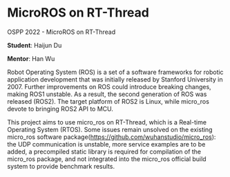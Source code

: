 # MicroROS on RT-Thread

OSPP 2022 - MicroROS on RT-Thread

**Student**: Haijun Du

**Mentor**: Han Wu

Robot Operating System (ROS) is a set of a software frameworks for robotic application development that was initially released by Stanford University in 2007. Further improvements on ROS could introduce breaking changes, making ROS1 unstable. As a result, the second generation of ROS was released (ROS2). The target platform of ROS2 is Linux, while micro_ros devote to bringing ROS2 API to MCU.

This project aims to use micro_ros on RT-Thread, which is a Real-time Operating System (RTOS). Some issues remain unsolved on the existing micro_ros software package(https://github.com/wuhanstudio/micro_ros): the UDP communication is unstable, more service examples are to be added, a precompiled static library is required for compilation of the micro_ros package, and not integrated into the micro_ros official build system to provide benchmark results.
